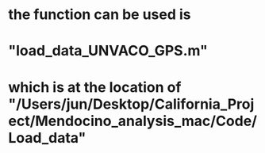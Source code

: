 # the function can be used is 
# "load_data_UNVACO_GPS.m"
# which is at the location of "/Users/jun/Desktop/California_Project/Mendocino_analysis_mac/Code/Load_data"